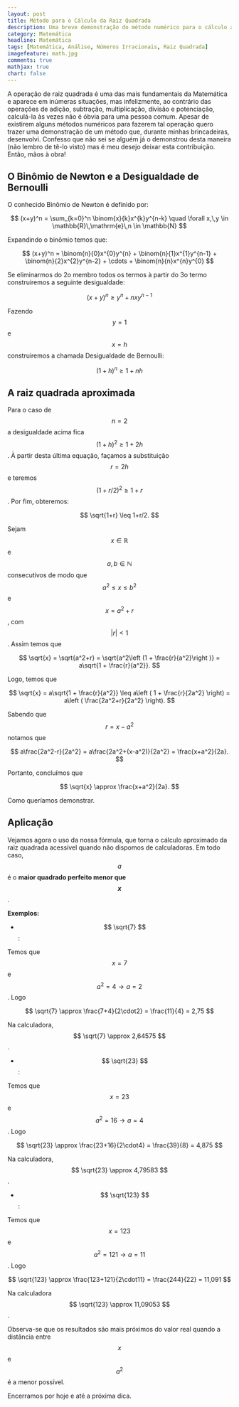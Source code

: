 ```yaml
---
layout: post
title: Método para o Cálculo da Raiz Quadrada
description: Uma breve demonstração do método numérico para o cálculo aproximado da raiz quadrada
category: Matemática
headline: Matemática
tags: [Matemática, Análise, Números Irracionais, Raiz Quadrada]
imagefeature: math.jpg
comments: true
mathjax: true 
chart: false
---
```


A operação de raiz quadrada é uma das mais fundamentais da Matemática e aparece em inúmeras situações, mas infelizmente, ao contrário das operações de adição, subtração, multiplicação, divisão e potenciação, calculá-la às vezes não é óbvia para uma pessoa comum. Apesar de existirem alguns métodos numéricos para fazerem tal operação quero trazer uma demonstração de um método que, durante minhas brincadeiras, desenvolvi. Confesso que não sei se alguém já o demonstrou desta maneira (não lembro de tê-lo visto) mas é meu desejo deixar esta contribuição. Então, mãos à obra! 

## O Binômio de Newton e a Desigualdade de Bernoulli

O conhecido Binômio de Newton é definido por: 

$$ (x+y)^n = \sum_{k=0}^n \binom{x}{k}x^{k}y^{n-k} \quad \forall x,\,y \in \mathbb{R}\,\mathrm{e}\,n \in \mathbb{N} $$

Expandindo o binômio temos que:

$$ (x+y)^n = \binom{n}{0}x^{0}y^{n} + \binom{n}{1}x^{1}y^{n-1} + \binom{n}{2}x^{2}y^{n-2} + \cdots + \binom{n}{n}x^{n}y^{0} $$

Se eliminarmos do 2o membro todos os termos à partir do 3o termo construiremos a seguinte desigualdade: 

$$ (x+y)^n \geq y^n + nxy^{n-1} $$

Fazendo $$ y = 1 $$ e $$ x = h $$ construiremos a chamada Desigualdade de Bernoulli:

$$ (1+h)^n \geq 1 + nh $$

## A raiz quadrada aproximada

Para o caso de $$ n = 2 $$ a desigualdade acima fica $$ (1+h)^2 \geq 1+2h $$. À partir desta última equação, façamos a substituição $$ r = 2h $$ e teremos $$ (1+r/2)^2 \geq 1+r $$. Por fim, obteremos:

$$ \sqrt{1+r} \leq 1+r/2. $$

Sejam $$ x \in \mathbb{R} $$ e $$ a,\, b \in \mathbb{N} $$ consecutivos de modo que $$ a^2 \leq x \leq b^2 $$ e $$ x = a^2 + r $$, com $$ \lvert r \rvert < 1 $$. Assim temos que

$$ \sqrt{x} = \sqrt{a^2+r} = \sqrt{a^2\left (1 + \frac{r}{a^2}\right )} = a\sqrt{1 + \frac{r}{a^2}}. $$

Logo, temos que

$$ \sqrt{x} = a\sqrt{1 + \frac{r}{a^2}} \leq a\left ( 1 + \frac{r}{2a^2} \right) = a\left ( \frac{2a^2+r}{2a^2} \right). $$

Sabendo que $$ r = x - a^2 $$ notamos que

$$ a\frac{2a^2-r}{2a^2} = a\frac{2a^2+(x-a^2)}{2a^2} = \frac{x+a^2}{2a}. $$

Portanto, concluímos que 

$$ \sqrt{x} \approx \frac{x+a^2}{2a}. $$

Como queríamos demonstrar. 

## Aplicação

Vejamos agora o uso da nossa fórmula, que torna o cálculo aproximado da raiz quadrada acessível quando não dispomos de calculadoras. Em todo caso, $$ a $$ é o **maior quadrado perfeito menor que $$ x $$**.

**Exemplos:**
- $$ \sqrt{7} $$:

Temos que $$ x = 7 $$ e $$ a^2 = 4 \rightarrow a = 2 $$. Logo
 
$$ \sqrt{7} \approx \frac{7+4}{2\cdot2} = \frac{11}{4} = 2,75 $$

Na calculadora, $$ \sqrt{7} \approx 2,64575 $$.

- $$ \sqrt{23} $$:

Temos que $$ x = 23 $$ e $$ a^2 = 16 \rightarrow a = 4 $$. Logo
 
$$ \sqrt{23} \approx \frac{23+16}{2\cdot4} = \frac{39}{8} = 4,875 $$

Na calculadora, $$ \sqrt{23} \approx 4,79583 $$.

- $$ \sqrt{123} $$:

Temos que $$ x = 123 $$ e $$ a^2 = 121 \rightarrow a = 11 $$. Logo
 
$$ \sqrt{123} \approx \frac{123+121}{2\cdot11} = \frac{244}{22} = 11,091 $$

Na calculadora $$ \sqrt{123} \approx 11,09053 $$.

Observa-se que os resultados são mais próximos do valor real quando a distância entre $$ x $$ e $$ a^2 $$ é a menor possível. 

Encerramos por hoje e até a próxima dica.

